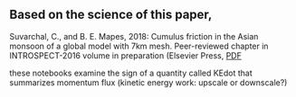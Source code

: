 ## Based on the science of this paper, 

Suvarchal, C., and B. E. Mapes, 2018: Cumulus friction in the Asian monsoon of a global model with 7km mesh. Peer-reviewed chapter in INTROSPECT-2016 volume in preparation (Elsevier Press, [PDF](http://yyy.rsmas.miami.edu/users/bmapes/pagestuff/cumulus-friction-asian.pdf)

these notebooks examine the sign of a quantity called KEdot that summarizes momentum flux (kinetic energy work: upscale or downscale?)
